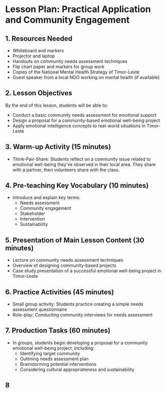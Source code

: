 # Lesson Plan: Practical Application and Community Engagement

## 1. Resources Needed

- Whiteboard and markers
- Projector and laptop
- Handouts on community needs assessment techniques
- Flip chart paper and markers for group work
- Copies of the National Mental Health Strategy of Timor-Leste
- Guest speaker from a local NGO working on mental health (if available)

## 2. Lesson Objectives

By the end of this lesson, students will be able to:
- Conduct a basic community needs assessment for emotional support
- Design a proposal for a community-based emotional well-being project
- Apply emotional intelligence concepts to real-world situations in Timor-Leste

## 3. Warm-up Activity (15 minutes)

- Think-Pair-Share: Students reflect on a community issue related to emotional well-being they've observed in their local area. They share with a partner, then volunteers share with the class.

## 4. Pre-teaching Key Vocabulary (10 minutes)

- Introduce and explain key terms:
  * Needs assessment
  * Community engagement
  * Stakeholder
  * Intervention
  * Sustainability

## 5. Presentation of Main Lesson Content (30 minutes)

- Lecture on community needs assessment techniques
- Overview of designing community-based projects
- Case study presentation of a successful emotional well-being project in Timor-Leste

## 6. Practice Activities (45 minutes)

- Small group activity: Students practice creating a simple needs assessment questionnaire
- Role-play: Conducting community interviews for needs assessment

## 7. Production Tasks (60 minutes)

- In groups, students begin developing a proposal for a community emotional well-being project, including:
  * Identifying target community
  * Outlining needs assessment plan
  * Brainstorming potential interventions
  * Considering cultural appropriateness and sustainability

## 8